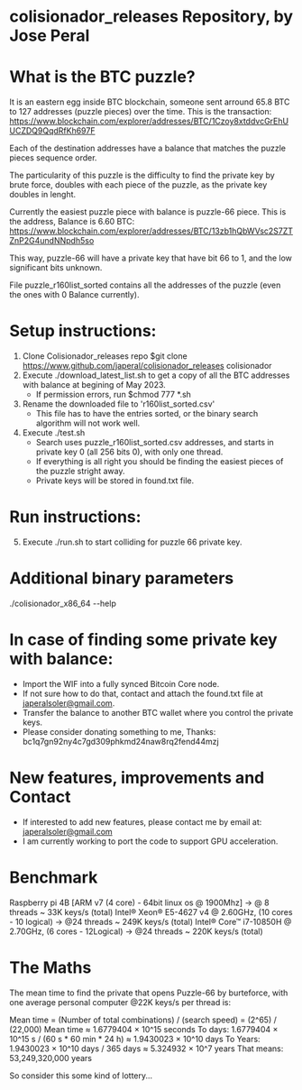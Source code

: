 # colisionador_releases Repository, by Jose Peral

# What is the BTC puzzle?
It is an eastern egg inside BTC blockchain, someone sent arround 65.8 BTC to 127 addresses (puzzle pieces) over the time.
This is the transaction: https://www.blockchain.com/explorer/addresses/BTC/1Czoy8xtddvcGrEhUUCZDQ9QqdRfKh697F

Each of the destination addresses have a balance that matches the puzzle pieces sequence order.

The particularity of this puzzle is the difficulty to find the private key by brute force, doubles with each piece of the puzzle, as the private key doubles in lenght. 

Currently the easiest puzzle piece with balance is puzzle-66 piece. This is the address, Balance is 6.60 BTC: 
https://www.blockchain.com/explorer/addresses/BTC/13zb1hQbWVsc2S7ZTZnP2G4undNNpdh5so

This way, puzzle-66 will have a private key that have bit 66 to 1, and the low significant bits unknown.

File puzzle_r160list_sorted contains all the addresses of the puzzle (even the ones with 0 Balance currently).

# Setup instructions:
1. Clone Colisionador_releases repo $git clone https://www.github.com/japeral/colisionador_releases colisionador
2. Execute ./download_latest_list.sh to get a copy of all the BTC addresses with balance at begining of May 2023.
    - If permission errors, run $chmod 777 *.sh
3. Rename the downloaded file to 'r160list_sorted.csv'
    - This file has to have the entries sorted, or the binary search algorithm will not work well.
4. Execute ./test.sh
    - Search uses puzzle_r160list_sorted.csv addresses, and starts in private key 0 (all 256 bits 0), with only one thread.
    - If everything is all right you should be finding the easiest pieces of the puzzle stright away. 
    - Private keys will be stored in found.txt file.

# Run instructions:
5. Execute ./run.sh to start colliding for puzzle 66 private key.

# Additional binary parameters
./colisionador_x86_64 --help

# In case of finding some private key with balance:
- Import the WIF into a fully synced Bitcoin Core node. 
- If not sure how to do that, contact and attach the found.txt file at japeralsoler@gmail.com.
- Transfer the balance to another BTC wallet where you control the private keys.
- Please consider donating something to me, Thanks: bc1q7gn92ny4c7gd309phkmd24naw8rq2fend44mzj

# New features, improvements and Contact
- If interested to add new features, please contact me by email at: japeralsoler@gmail.com
- I am currently working to port the code to support GPU acceleration.

# Benchmark
Raspberry pi 4B [ARM v7 (4 core) - 64bit linux os @ 1900Mhz] -> @ 8 threads ~  33K keys/s (total)
Intel® Xeon® E5-4627 v4 @ 2.60GHz, (10 cores - 10 logical)   -> @24 threads ~ 249K keys/s (total)
Intel® Core™ i7-10850H @ 2.70GHz, (6 cores - 12Logical)      -> @24 threads ~ 220K keys/s (total)

# The Maths
The mean time to find the private that opens Puzzle-66 by burteforce, with one average personal computer @22K keys/s per thread is:

Mean time = (Number of total combinations) / (search speed) = (2^65) / (22,000)
Mean time ≈ 1.6779404 × 10^15 seconds
To days: 1.6779404 × 10^15 s / (60 s * 60 min * 24 h) ≈ 1.9430023 × 10^10 days
To Years: 1.9430023 × 10^10 days / 365 days ≈ 5.324932 × 10^7 years
That means: 53,249,320,000 years

So consider this some kind of lottery...

